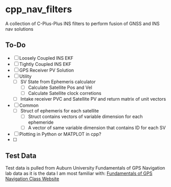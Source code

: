 # cpp_nav_filters
A collection of C-Plus-Plus INS filters to perform fusion of GNSS and INS nav solutions

## To-Do
- [ ] Loosely Coupled INS EKF
- [ ] Tightly Coupled INS EKF
- [ ] GPS Receiver PV Solution
- [ ] Utility
    - [ ] SV State from Ephemeris calculator
        - [ ] Calculate Satellite Pos and Vel
        - [ ] Calculate Satellite clock corretions
    - [ ] Intake receiver PVC and Satellite PV and return matrix of unit vectors
- [ ] Common 
    - [ ] Struct of ephemeris for each satellite
        - [ ] Struct contains vectors of variable dimension for each ephemeride
        - [ ] A vector of same variable dimension that contains ID for each SV
- [ ] Plotting in Python or MATPLOT in cpp?
- [ ] 
## Test Data
Test data is pulled from Auburn University Fundamentals of GPS Navigation lab data as it is the data I am most familiar with:
[Fundamentals of GPS Navigation Class Website](https://eng.auburn.edu/~dmbevly/fund_gps/)
